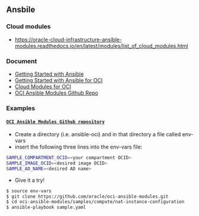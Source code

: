 ## Ansbile
### Cloud modules
* https://oracle-cloud-infrastructure-ansible-modules.readthedocs.io/en/latest/modules/list_of_cloud_modules.html
### Document
* [Getting Started with Ansible](https://docs.ansible.com/ansible/devel/user_guide/intro_getting_started.html)
* [Getting Started with Ansible for OCI](https://docs.cloud.oracle.com/iaas/Content/API/SDKDocs/ansiblegetstarted.htm)
* [Cloud Modules for OCI](https://oracle-cloud-infrastructure-ansible-modules.readthedocs.io/en/latest/modules/list_of_cloud_modules.html)
* [OCI Ansible Modules Github Repo](https://github.com/oracle/oci-ansible-modules)

### Examples
#### [``OCI Ansible Modules Github repository``](https://github.com/oracle/oci-ansible-modules)
* Create a directory (i.e. ansible-oci) and in that directory a file called env-vars
* insert the following three lines into the env-vars file:
```bash
SAMPLE_COMPARTMENT_OCID=<your compartment OCID>
SAMPLE_IMAGE_OCID=<desired image OCID>
SAMPLE_AD_NAME=<desired AD name>
```
* Give it a try! 
```bash
$ source env-vars
$ git clone https://github.com/oracle/oci-ansible-modules.git 
$ cd oci-ansible-modules/samples/compute/nat-instance-configuration
$ ansible-playbook sample.yaml

```
